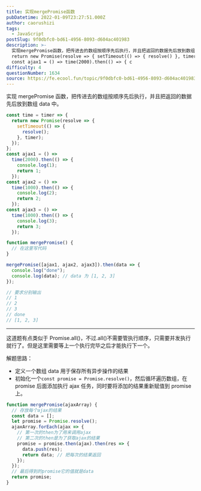 ```yaml
---
title: 实现mergePromise函数
pubDatetime: 2022-01-09T23:27:51.000Z
author: caorushizi
tags:
  - JavaScript
postSlug: 9f0dbfc0-bd61-4956-8093-d604ac401983
description: >-
  实现mergePromise函数，把传进去的数组按顺序先后执行，并且把返回的数据先后放到数组data中。 const time = (timer) => {
  return new Promise(resolve => { setTimeout(() => { resolve() }, timer) }) }
  const ajax1 = () => time(2000).then(() => { c
difficulty: 4
questionNumber: 1634
source: https://fe.ecool.fun/topic/9f0dbfc0-bd61-4956-8093-d604ac401983
---
```


实现 mergePromise 函数，把传进去的数组按顺序先后执行，并且把返回的数据先后放到数组 data 中。

```js
const time = timer => {
  return new Promise(resolve => {
    setTimeout(() => {
      resolve();
    }, timer);
  });
};
const ajax1 = () =>
  time(2000).then(() => {
    console.log(1);
    return 1;
  });
const ajax2 = () =>
  time(1000).then(() => {
    console.log(2);
    return 2;
  });
const ajax3 = () =>
  time(1000).then(() => {
    console.log(3);
    return 3;
  });

function mergePromise() {
  // 在这里写代码
}

mergePromise([ajax1, ajax2, ajax3]).then(data => {
  console.log("done");
  console.log(data); // data 为 [1, 2, 3]
});

// 要求分别输出
// 1
// 2
// 3
// done
// [1, 2, 3]
```

---

这道题有点类似于 Promise.all()，不过.all()不需要管执行顺序，只需要并发执行就行了。但是这里需要等上一个执行完毕之后才能执行下一个。

解题思路：

- 定义一个数组 data 用于保存所有异步操作的结果
- 初始化一个`const promise = Promise.resolve()`，然后循环遍历数组，在 promise 后面添加执行 ajax 任务，同时要将添加的结果重新赋值到 promise 上。

```js
function mergePromise(ajaxArray) {
  // 存放每个ajax的结果
  const data = [];
  let promise = Promise.resolve();
  ajaxArray.forEach(ajax => {
    // 第一次的then为了用来调用ajax
    // 第二次的then是为了获取ajax的结果
    promise = promise.then(ajax).then(res => {
      data.push(res);
      return data; // 把每次的结果返回
    });
  });
  // 最后得到的promise它的值就是data
  return promise;
}
```
